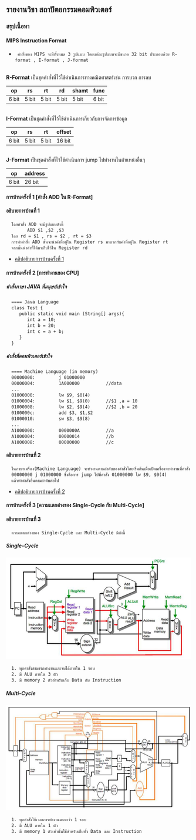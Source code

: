 ## รายงานวิชา สถาปัตยกรรมคอมพิวเตอร์

### สรุปเนื้อหา
#### MIPS Instruction Format 
*      คำสั่งของ MIPS จะมีทั้งหมด 3 รูปแบบ โดยเเต่ละรูปแบบจะมีขนาด 32 bit ประกอบด้วย R-format , I-format , J-format 

<br>**R-Format** เป็นชุดคำสั่งที่ไว้ใช้ดำเนินการทางคณิตศาสตร์เช่น การบวก การลบ

|op     |rs     |rt     |rd     |shamt  |func   |
| ----- | ----- | ----- | ----- | ----- | ----- |
|6 bit  |5 bit  |5 bit  |5 bit  |5 bit  |6 bit  |

<br>**I-Format** เป็นชุดคำสั่งที่ไว้ใช้ดำเนินการเกี่ยวกับการจัดการข้อมูล

|op     |rs     |rt     |offset     |
| ----- | ----- | ----- | -----     | 
|6 bit  |5 bit  |5 bit  |16 bit     |

<br>**J-Format** เป็นชุดคำสั่งที่ไว้ใช้ดำเนินการ jump ไปทำงานในตำแหน่งอื่นๆ

|op     |address |
| ----- | -----  | 
|6 bit  |26 bit  |

#### การบ้านครั้งที่ 1 [คำสั่ง ADD ใน R-Format]
#### อธิบายการบ้านที่ 1
      โดยคำสั่ง ADD จะมีรูปแบบดังนี้
            ADD $1 ,$2 ,$3
      โดย rd = $1 , rs = $2 , rt = $3
      การทำคำสั่ง ADD นั้นจะนำค่าที่อยู่ใน Register rs มาบวกกับค่าที่อยู่ใน Register rt 
      จากนั้นนำค่าที่ได้มาเก็บไว้ใน Register rd
      
* [คลิปอธิบายการบ้านครั้งที่ 1](https://www.youtube.com/watch?v=xqGYD-_WAHE&t=12s)

#### การบ้านครั้งที่ 2 [การทำงานของ CPU]
##### คำสั่งภาษา JAVA ที่มนุษย์เข้าใจ
      ==== Java Language
      class Test {
         public static void main (String[] args){
            int a = 10;
            int b = 20;
            int c = a + b;
         }
      }
      
##### คำสั่งที่คอมพิวเตอร์เข้าใจ
      ==== Machine Language (in memory)
      00000000:         j 01000000
      00000004:         1A000000          //data
      ...
      01000000:         lw $9, $0(4)
      01000004:         lw $1, $9(0)      //$1 ,a = 10
      01000008:         lw $2, $9(4)      //$2 ,b = 20
      0100000c:         add $3, $1,$2
      01000010:         sw $3, $9(8)
      ...
      A1000000:         0000000A          //a
      A1000004:         00000014          //b
      A1000008:         00000000          //c
      
      
#### อธิบายการบ้านที่ 2
      ในภาษาเครื่อง(Machine Language) จะทำงานตามลำดับของคำสั่งโดยเริ่มต้นเมื่อเปิดเครื่องจะทำงานที่คำสั่ง 
      00000000 j 01000000 ซึ่งคือการ jump ไปที่คำสั่ง 01000000 lw $9, $0(4)
      แล้วทำคำสั่งอื่นตามลำดับต่อไป
      
* [คลิปอธิบายการบ้านครั้งที่ 2](https://www.youtube.com/watch?v=xqGYD-_WAHE&t=12s)

#### การบ้านครั้งที่ 3 [ความเเตกต่างของ Single-Cycle กับ Multi-Cycle]
#### อธิบายการบ้านที่ 3
      ความเเตกต่างของ Single-Cycle และ Multi-Cycle มีดังนี้

##### Single-Cycle

![รูปที่ 1](SingleCycle.jpg)

      1. ทุกคำสั่งสามารถทำงานเเละจบได้ภายใน 1 รอบ
      2. มี ALU ภายใน 3 ตัว
      3. มี memory 2 ตัวสำหรับเก็บ Data กับ Instruction


##### Multi-Cycle

![รูปที่ 2](MultiCycle.jpg)

      1. ทุกคำสั่งใช้เวลาการทำงานมากกว่า 1 รอบ 
      2. มี ALU ภายใน 1 ตัว
      3. มี memory 1 ตัวเท่านั้นใช้สำหรับเก็บทั้ง Data เเละ Instruction


      
